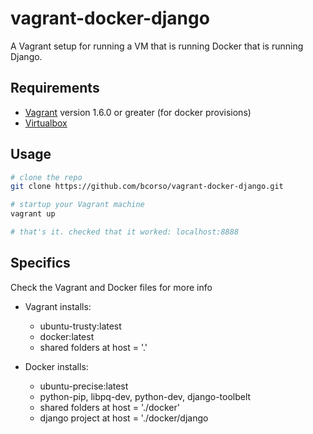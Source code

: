 vagrant-docker-django
=====================

A Vagrant setup for running a VM that is running Docker that is running Django.

## Requirements

* [Vagrant](http://www.vagrantup.com/) version 1.6.0 or greater (for docker provisions)
* [Virtualbox](https://www.virtualbox.org)

## Usage

``` bash
# clone the repo
git clone https://github.com/bcorso/vagrant-docker-django.git

# startup your Vagrant machine
vagrant up

# that's it. checked that it worked: localhost:8888

```

## Specifics

Check the Vagrant and Docker files for more info

* Vagrant installs:
  - ubuntu-trusty:latest
  - docker:latest
  - shared folders at host = '.'

* Docker installs:
  - ubuntu-precise:latest
  - python-pip, libpq-dev, python-dev, django-toolbelt
  - shared folders at host = './docker'
  - django project at host = './docker/django  
